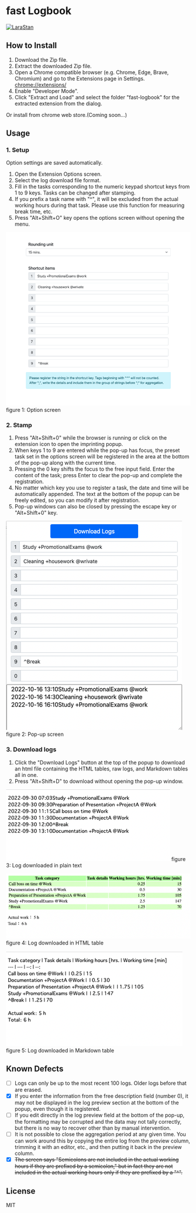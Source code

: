 # fast Logbook

[![LaraStan](https://github.com/hidao80/fast-logbook/actions/workflows/eslint.yml/badge.svg)](https://github.com/hidao80/fast-logbook/actions/workflows/eslint.yml)

## How to Install

1. Download the Zip file.
2. Extract the downloaded Zip file.
3. Open a Chrome compatible browser (e.g. Chrome, Edge, Brave, Chromium) and go to the Extensions page in Settings. <chrome://extensions/>
4. Enable "Developer Mode".
5. Click "Extract and Load" and select the folder "fast-logbook" for the extracted extension from the dialog.

Or install from chrome web store.(Coming soon...)

## Usage

### 1. Setup

Option settings are saved automatically.

1. Open the Extension Options screen.
2. Select the log download file format.
3. Fill in the tasks corresponding to the numeric keypad shortcut keys from 1 to 9 keys. Tasks can be changed after stamping.
4. If you prefix a task name with "^", it will be excluded from the actual working hours during that task. Please use this function for measuring break time, etc.
5. Press "Alt+Shift+O" key opens the options screen without opening the menu.

![Screen shot: option screen](doc/screenshot/ss_option_2.png)
figure 1: Option screen

### 2. Stamp

1. Press "Alt+Shift+0" while the browser is running or click on the extension icon to open the imprinting popup.
2. When keys 1 to 9 are entered while the pop-up has focus, the preset task set in the options screen will be registered in the area at the bottom of the pop-up along with the current time.
3. Pressing the 0 key shifts the focus to the free input field. Enter the content of the task; press Enter to clear the pop-up and complete the registration.
4. No matter which key you use to register a task, the date and time will be automatically appended. The text at the bottom of the popup can be freely edited, so you can modify it after registration.
5. Pop-up windows can also be closed by pressing the escape key or "Alt+Shift+0" key.

![Screen shot: popup screen](doc/screenshot/ss_popup_2.png)
figure 2: Pop-up screen

### 3. Download logs

1. Click the "Download Logs" button at the top of the popup to download an html file containing the HTML tables, raw logs, and Markdown tables all in one.
2. Press "Alt+Shift+D" to download without opening the pop-up window.

![Screen shot: log file: plain text](doc/screenshot/ss_summary_plaintext.png)
figure 3: Log downloaded in plain text

![Screen shot: log file: html](doc/screenshot/ss_summary_html.png)
figure 4: Log downloaded in HTML table

![Screen shot: log file: Markdown](doc/screenshot/ss_summary_markdown.png)
figure 5: Log downloaded in Markdown table

## Known Defects

-   [ ] Logs can only be up to the most recent 100 logs. Older logs before that are erased.
-   [x] If you enter the information from the free description field (number 0), it may not be displayed in the log preview section at the bottom of the popup, even though it is registered.
-   [ ] If you edit directly in the log preview field at the bottom of the pop-up, the formatting may be corrupted and the data may not tally correctly, but there is no way to recover other than by manual intervention.
-   [ ] It is not possible to close the aggregation period at any given time. You can work around this by copying the entire log from the preview column, trimming it with an editor, etc., and then putting it back in the preview column.
-   [x] ~~The screen says "Semicolons are not included in the actual working hours if they are prefixed by a semicolon," but in fact they are not included in the actual working hours only if they are prefixed by a "^".~~

## License

MIT
